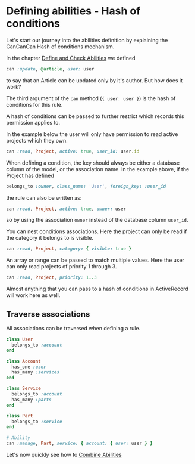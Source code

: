 # Defining abilities - Hash of conditions

Let's start our journey into the abilities definition by explaining the CanCanCan Hash of conditions mechanism.

In the chapter [Define and Check Abilities](./define_and_check_abilities.md) we defined

```ruby
can :update, @article, user: user
```

to say that an Article can be updated only by it's author. But how does it work?

The third argument of the `can` method (`{ user: user }`) is the hash of conditions for this rule.

A hash of conditions can be passed to further restrict which records this permission applies to. 

In the example below the user will only have permission to read active projects which they own.

```ruby
can :read, Project, active: true, user_id: user.id
```

When defining a condition, the key should always be either a database column of the model, or the association name. In the example above, if the Project has defined

```ruby
belongs_to :owner, class_name: 'User', foreign_key: :user_id
```
the rule can also be written as:

```ruby
can :read, Project, active: true, owner: user
```

so by using the association `owner` instead of the database column `user_id`.

You can nest conditions associations. Here the project can only be read if the category it belongs to is visible.

```ruby
can :read, Project, category: { visible: true }
```

An array or range can be passed to match multiple values. Here the user can only read projects of priority 1 through 3.

```ruby
can :read, Project, priority: 1..3
```

Almost anything that you can pass to a hash of conditions in ActiveRecord will work here as well. 

## Traverse associations

All associations can be traversed when defining a rule.

```ruby
class User
  belongs_to :account
end

class Account
  has_one :user  
  has_many :services
end

class Service
  belongs_to :account
  has_many :parts
end

class Part 
  belongs_to :service
end

# Ability
can :manage, Part, service: { account: { user: user } }
```

Let's now quickly see how to [Combine Abilities](./combine_abilities.md)
